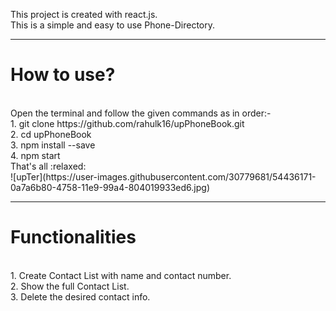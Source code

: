 This project is created with react.js.<br>
This is a simple and easy to use Phone-Directory.<br><hr>
<h1>How to use?</h1><br>
Open the terminal and follow the given commands as in order:-<br>
1. git clone https://github.com/rahulk16/upPhoneBook.git <br>
2. cd upPhoneBook <br>
3. npm install --save <br>
4. npm start <br>
That's all :relaxed: <br>
![upTer](https://user-images.githubusercontent.com/30779681/54436171-0a7a6b80-4758-11e9-99a4-804019933ed6.jpg)
<hr>
<h1>Functionalities</h1><br>
1. Create Contact List with name and contact number.<br>
2. Show the full Contact List.<br>
3. Delete the desired contact info.
